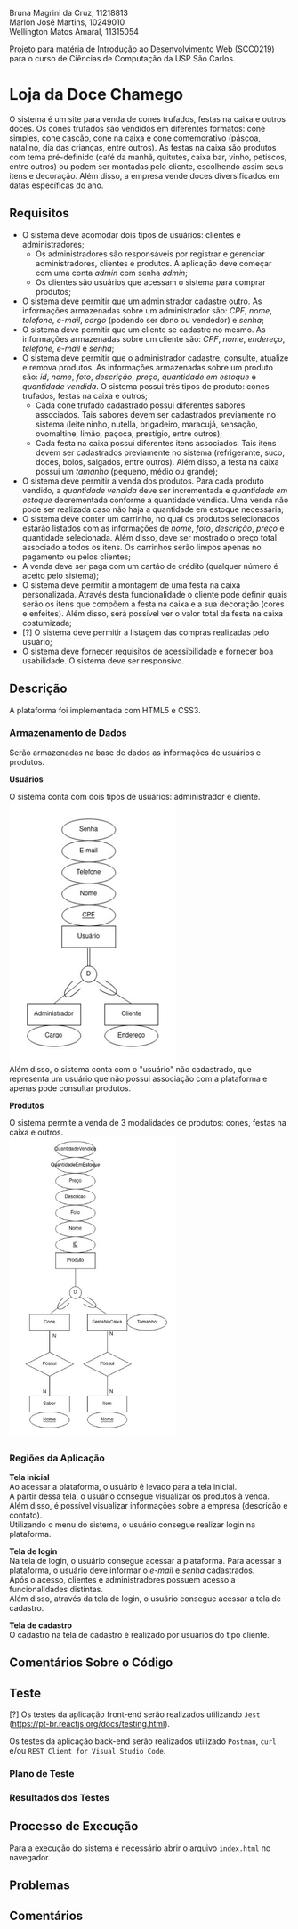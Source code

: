 Bruna Magrini da Cruz, 11218813  
Marlon José Martins, 10249010  
Wellington Matos Amaral, 11315054  

Projeto para matéria de Introdução ao Desenvolvimento Web (SCC0219) para o curso de Ciências de Computação da USP São Carlos.

# Loja da Doce Chamego

O sistema é um site para venda de cones trufados, festas na caixa e outros doces. Os cones trufados são vendidos em diferentes formatos: cone simples, cone cascão, cone na caixa e cone comemorativo (páscoa, natalino, dia das crianças, entre outros). As festas na caixa são produtos com  tema pré-definido (café da manhã, quitutes, caixa bar, vinho, petiscos, entre outros) ou podem ser montadas pelo cliente, escolhendo assim seus itens e decoração. Além disso, a empresa vende doces diversificados em datas específicas do ano.  

## Requisitos

- O sistema deve acomodar dois tipos de usuários: clientes e administradores;
    - Os administradores são responsáveis por registrar e gerenciar administradores, clientes e produtos. A aplicação deve começar com uma conta *admin* com senha *admin*;
    - Os clientes são usuários que acessam o sistema para comprar produtos;
- O sistema deve permitir que um administrador cadastre outro. As informações armazenadas sobre um administrador são: *CPF*, *nome*, *telefone*, *e-mail*, *cargo* (podendo ser dono ou vendedor) e *senha*;
- O sistema deve permitir que um cliente se cadastre no mesmo. As informações armazenadas sobre um cliente são: *CPF*, *nome*, *endereço*, *telefone*, *e-mail* e *senha*;
- O sistema deve permitir que o administrador cadastre, consulte, atualize e remova produtos. As informações armazenadas sobre um produto são: *id*, *nome*, *foto*, *descrição*, *preço*, *quantidade em estoque* e *quantidade vendida*. O sistema possui três tipos de produto: cones trufados, festas na caixa e outros;
    - Cada cone trufado cadastrado possui diferentes sabores associados. Tais sabores devem ser cadastrados previamente no sistema (leite ninho, nutella, brigadeiro, maracujá, sensação, ovomaltine, limão, paçoca, prestígio, entre outros);
    - Cada festa na caixa possui diferentes itens associados. Tais itens devem ser cadastrados previamente no sistema (refrigerante, suco, doces, bolos, salgados, entre outros). Além disso, a festa na caixa possui um *tamanho* (pequeno, médio ou grande); 
- O sistema deve permitir a venda dos produtos. Para cada produto vendido, a *quantidade vendida* deve ser incrementada e *quantidade em estoque* decrementada conforme a quantidade vendida. Uma venda não pode ser realizada caso não haja a quantidade em estoque necessária;
- O sistema deve conter um carrinho, no qual os produtos selecionados estarão listados com as informações de *nome*, *foto*, *descrição*, *preço* e quantidade selecionada. Além disso, deve ser mostrado o preço total associado a todos os itens. Os carrinhos serão limpos apenas no pagamento ou pelos clientes;
- A venda deve ser paga com um cartão de crédito (qualquer número é aceito pelo sistema);
- O sistema deve permitir a montagem de uma festa na caixa personalizada. Através desta funcionalidade o cliente pode definir quais serão os itens que compõem a festa na caixa e a sua decoração (cores e enfeites). Além disso, será possível ver o valor total da festa na caixa costumizada;   
- [?] O sistema deve permitir a listagem das compras realizadas pelo usuário;
- O sistema deve fornecer requisitos de acessibilidade e fornecer boa usabilidade. O sistema deve ser responsivo.

## Descrição 

A plataforma foi implementada com HTML5 e CSS3.

### Armazenamento de Dados

Serão armazenadas na base de dados as informações de usuários e produtos.

**Usuários**

O sistema conta com dois tipos de usuários: administrador e cliente.   
<img alt="MER dos Usuarios" src="./img/documentacao/mer-usuario.jpeg" width="300">  
Além disso, o sistema conta com o "usuário" não cadastrado, que representa um usuário que não possui associação com a plataforma e apenas pode consultar produtos.

**Produtos**

O sistema permite a venda de 3 modalidades de produtos: cones, festas na caixa e outros.  
<img alt="MER dos Produtos" src="./img/documentacao/mer-produto.jpeg" width="300">  

### Regiões da Aplicação

**Tela inicial**  
Ao acessar a plataforma, o usuário é levado para a tela inicial.   
A partir dessa tela, o usuário consegue visualizar os produtos à venda. Além disso, é possível visualizar informações sobre a empresa (descrição e contato).  
Utilizando o menu do sistema, o usuário consegue realizar login na plataforma.

**Tela de login**  
Na tela de login, o usuário consegue acessar a plataforma. Para acessar a plataforma, o usuário deve informar o *e-mail* e *senha* cadastrados.   
Após o acesso, clientes e administradores possuem acesso a funcionalidades distintas.  
Além disso, através da tela de login, o usuário consegue acessar a tela de cadastro.

**Tela de cadastro**   
O cadastro na tela de cadastro é realizado por usuários do tipo cliente. 

## Comentários Sobre o Código

## Teste

[?] Os testes da aplicação front-end serão realizados utilizando `Jest` (https://pt-br.reactjs.org/docs/testing.html).

Os testes da aplicação back-end serão realizados utilizado `Postman`, `curl` e/ou `REST Client for Visual Studio Code`.

### Plano de Teste

### Resultados dos Testes

## Processo de Execução

Para a execução do sistema é necessário abrir o arquivo `index.html` no navegador.

## Problemas

## Comentários


